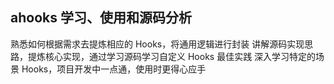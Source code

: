 ## ahooks 学习、使用和源码分析

熟悉如何根据需求去提炼相应的 Hooks，将通用逻辑进行封装
讲解源码实现思路，提炼核心实现，通过学习源码学习自定义 Hooks 最佳实践
深入学习特定的场景 Hooks，项目开发中一点通，使用时更得心应手
